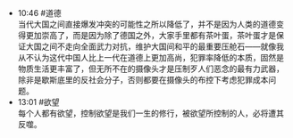 - 10:46 #道德 <br>当代大国之间直接爆发冲突的可能性之所以降低了，并不是因为人类的道德变得更加崇高了，而是因为除了德国之外，大家手里都有茶叶蛋，茶叶蛋才是保证大国之间不走向全面武力对抗，维护大国间和平的最重要压舱石——就像我从不认为这代中国人比上一代在道德上更加高尚，犯罪率降低的本质，固然是物质生活更丰富了，但无所不在的摄像头才是压制歹人们恶念的最有力武器，除非是歇斯底里的反社会分子，否则都要在摄像头的布控下考虑犯罪成本问题。
- 13:01 #欲望 <br>每个人都有欲望，控制欲望是我们一生的修行，被欲望所控制的人，必将遭其反噬。
